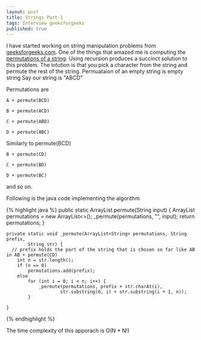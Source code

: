 ```yaml
---
layout: post
title: Strings Part-1
tags: Interview geeksforgeeks
published: true
---
```


I have started working on string manipulation problems from [geeksforgeeks.com](http://www.geeksforgeeks.org/category/c-strings/). 
One of the things that amazed me is computing the [permutations of a string](http://www.geeksforgeeks.org/write-a-c-program-to-print-all-permutations-of-a-given-string/).
Using recursion produces a succinct solution to this problem.
The intution is that you pick a character from the string and permute the rest of the string.
Permuataion of an empty string is empty string
Say our string is "ABCD"

Permutations are
```
A + permute(BCD)

B + permute(ACD)

C + permute(ABD)

D + permute(ABC) 
```
Similarly to permute(BCD)
```
B + permute(CD)

C + permute(BD)

D + permute(BC)
```
and so on.

Following is the java code implementing the algorithm

{% highlight java %}
	public static ArrayList<String> permute(String input) {
		ArrayList<String> permutations = new ArrayList<>();
		_permute(permutations, "", input);
		return permutations;
	}

	private static void _permute(ArrayList<String> permutations, String prefix,
			String str) {
	  // prefix holds the part of the string that is chosen so far like AB in AB + permute(CD)
		int n = str.length();
		if (n == 0)
			permutations.add(prefix);
		else
			for (int i = 0; i < n; i++) {
				_permute(permutations, prefix + str.charAt(i),
						str.substring(0, i) + str.substring(i + 1, n));
			}

	}

{% endhighlight %}

The time complexity of this apporach is O(N * N!)
